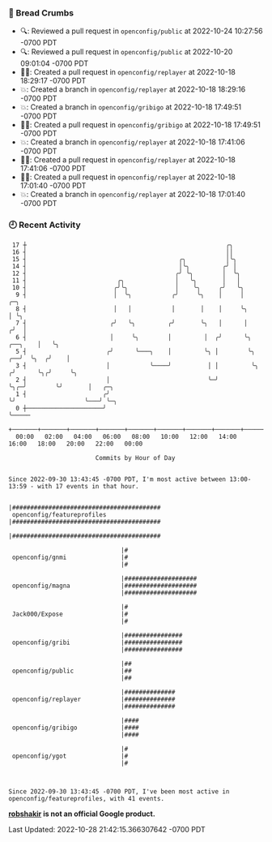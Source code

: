 ### 🍞 Bread Crumbs

 * 🔍: Reviewed a pull request in  `openconfig/public` at 2022-10-24 10:27:56 -0700 PDT
 * 🔍: Reviewed a pull request in  `openconfig/public` at 2022-10-20 09:01:04 -0700 PDT
 * ✍🏼: Created a pull request in `openconfig/replayer` at 2022-10-18 18:29:17 -0700 PDT
 * 💥: Created a branch in `openconfig/replayer` at 2022-10-18 18:29:16 -0700 PDT
 * 💥: Created a branch in `openconfig/gribigo` at 2022-10-18 17:49:51 -0700 PDT
 * ✍🏼: Created a pull request in `openconfig/gribigo` at 2022-10-18 17:49:51 -0700 PDT
 * 💥: Created a branch in `openconfig/replayer` at 2022-10-18 17:41:06 -0700 PDT
 * ✍🏼: Created a pull request in `openconfig/replayer` at 2022-10-18 17:41:06 -0700 PDT
 * ✍🏼: Created a pull request in `openconfig/replayer` at 2022-10-18 17:01:40 -0700 PDT
 * 💥: Created a branch in `openconfig/replayer` at 2022-10-18 17:01:40 -0700 PDT

### 🕘 Recent Activity
```
 17 ┼                                                       ╭╮
 16 ┤                                                       ││
 15 ┤                                          ╭╮           │╰╮
 14 ┤                                          │╰╮         ╭╯ │
 12 ┤                                         ╭╯ ╰╮        │  ╰╮
 11 ┤                         ╭╮              │   ╰╮       │   │
 10 ┤                        ╭╯╰╮             │    ╰╮     ╭╯   ╰╮
  9 ┤                        │  ╰╮           ╭╯     ╰╮    │     │                    ╭─╮
  8 ┤                        │   │           │       │    │     ╰╮                   │ ╰╮
  7 ┤                       ╭╯   ╰╮         ╭╯       ╰╮   │      │                  ╭╯  │
  6 ┤                       │     ╰╮        │         │  ╭╯      ╰╮         ╭──╮    │   ╰╮
  5 ┤                      ╭╯      ╰───╮    │         ╰╮ │        ╰╮     ╭──╯  ╰╮  ╭╯    │
  3 ┤                      │           ╰────╯          │ │         ╰╮   ╭╯      ╰╮╭╯     ╰╮
  2 ┤                      │                           ╰─╯          ╰╮╭─╯        ╰╯       │   ╭─╮
  1 ┤                     ╭╯                                         ╰╯                   ╰───╯ ╰─╮
  0 ┼─────────────────────╯                                                                       ╰─────
    +───────+───────+───────+───────+───────+───────+───────+───────+───────+───────+───────+───────+────
  00:00   02:00   04:00   06:00   08:00   10:00   12:00   14:00   16:00   18:00   20:00   22:00   00:00   

						Commits by Hour of Day


Since 2022-09-30 13:43:45 -0700 PDT, I'm most active between 13:00-13:59 - with 17 events in that hour.

```



```
                               |#########################################
 openconfig/featureprofiles    |#########################################
                               |#########################################

                               |#
 openconfig/gnmi               |#
                               |#

                               |####################
 openconfig/magna              |####################
                               |####################

                               |#
 Jack000/Expose                |#
                               |#

                               |################
 openconfig/gribi              |################
                               |################

                               |##
 openconfig/public             |##
                               |##

                               |##############
 openconfig/replayer           |##############
                               |##############

                               |####
 openconfig/gribigo            |####
                               |####

                               |#
 openconfig/ygot               |#
                               |#



Since 2022-09-30 13:43:45 -0700 PDT, I've been most active in openconfig/featureprofiles, with 41 events.

```
**[robshakir](mailto:robjs@google.com) is not an official Google product.**  


Last Updated: 2022-10-28 21:42:15.366307642 -0700 PDT
